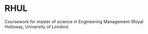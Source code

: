 # RHUL
Coursework for master of science in Engineering Management (Royal Holloway, University of London)
